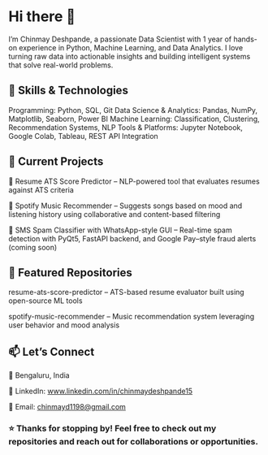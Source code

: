 # Hi there 👋

I’m Chinmay Deshpande, a passionate Data Scientist with 1 year of hands-on experience in Python, Machine Learning, and Data Analytics.
I love turning raw data into actionable insights and building intelligent systems that solve real-world problems.

## 🔧 Skills & Technologies

Programming: Python, SQL, Git
Data Science & Analytics: Pandas, NumPy, Matplotlib, Seaborn, Power BI
Machine Learning: Classification, Clustering, Recommendation Systems, NLP
Tools & Platforms: Jupyter Notebook, Google Colab, Tableau, REST API Integration

## 🚀 Current Projects

📝 Resume ATS Score Predictor – NLP-powered tool that evaluates resumes against ATS criteria

🎵 Spotify Music Recommender – Suggests songs based on mood and listening history using collaborative and content-based filtering

📩 SMS Spam Classifier with WhatsApp-style GUI – Real-time spam detection with PyQt5, FastAPI backend, and Google Pay–style fraud alerts (coming soon)

## 📌 Featured Repositories

resume-ats-score-predictor – ATS-based resume evaluator built using open-source ML tools

spotify-music-recommender – Music recommendation system leveraging user behavior and mood analysis

## 📫 Let’s Connect

📍 Bengaluru, India

💼 LinkedIn: www.linkedin.com/in/chinmaydeshpande15

📧 Email: chinmayd1198@gmail.com

### ⭐ Thanks for stopping by! Feel free to check out my repositories and reach out for collaborations or opportunities.
